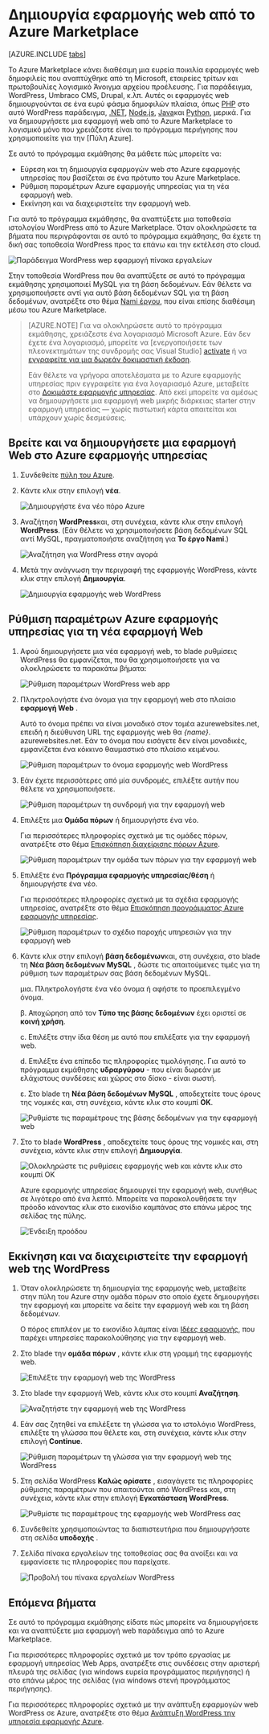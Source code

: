 <properties
    pageTitle="Δημιουργία εφαρμογής web από το Azure Marketplace | Microsoft Azure"
    description="Μάθετε πώς μπορείτε να δημιουργήσετε μια νέα εφαρμογή web WordPress από το Azure Marketplace, χρησιμοποιώντας την πύλη Azure."
    services="app-service\web"
    documentationCenter=""
    authors="rmcmurray"
    manager="wpickett"
    editor=""/>

<tags
    ms.service="app-service-web"
    ms.workload="na"
    ms.tgt_pltfrm="na"
    ms.devlang="na"
    ms.topic="get-started-article"
    ms.date="09/20/2016"
    ms.author="robmcm"/>

<!-- Note: This article replaces web-sites-php-web-site-gallery.md -->

# <a name="create-a-web-app-from-the-azure-marketplace"></a>Δημιουργία εφαρμογής web από το Azure Marketplace

[AZURE.INCLUDE [tabs](../../includes/app-service-web-get-started-nav-tabs.md)]

Το Azure Marketplace κάνει διαθέσιμη μια ευρεία ποικιλία εφαρμογές web δημοφιλείς που αναπτύχθηκε από τη Microsoft, εταιρείες τρίτων και πρωτοβουλίες λογισμικό Άνοιγμα αρχείου προέλευσης. Για παράδειγμα, WordPress, Umbraco CMS, Drupal, κ.λπ. Αυτές οι εφαρμογές web δημιουργούνται σε ένα ευρύ φάσμα δημοφιλών πλαίσια, όπως [PHP] στο αυτό WordPress παράδειγμα, [.NET], [Node.js], [Java]και [Python], μερικά. Για να δημιουργήσετε μια εφαρμογή web από το Azure Marketplace το λογισμικό μόνο που χρειάζεστε είναι το πρόγραμμα περιήγησης που χρησιμοποιείτε για την [Πύλη Azure].

Σε αυτό το πρόγραμμα εκμάθησης θα μάθετε πώς μπορείτε να:

* Εύρεση και τη δημιουργία εφαρμογών web στο Azure εφαρμογής υπηρεσίας που βασίζεται σε ένα πρότυπο του Azure Marketplace.
* Ρύθμιση παραμέτρων Azure εφαρμογής υπηρεσίας για τη νέα εφαρμογή web.
* Εκκίνηση και να διαχειριστείτε την εφαρμογή web.

Για αυτό το πρόγραμμα εκμάθησης, θα αναπτύξετε μια τοποθεσία ιστολογίου WordPress από το Azure Marketplace. Όταν ολοκληρώσετε τα βήματα που περιγράφονται σε αυτό το πρόγραμμα εκμάθησης, θα έχετε τη δική σας τοποθεσία WordPress προς τα επάνω και την εκτέλεση στο cloud.

![Παράδειγμα WordPress wep εφαρμογή πίνακα εργαλείων][WordPressDashboard1]

Στην τοποθεσία WordPress που θα αναπτύξετε σε αυτό το πρόγραμμα εκμάθησης χρησιμοποιεί MySQL για τη βάση δεδομένων. Εάν θέλετε να χρησιμοποιήσετε αντί για αυτό βάση δεδομένων SQL για τη βάση δεδομένων, ανατρέξτε στο θέμα [Nami έργου], που είναι επίσης διαθέσιμη μέσω του Azure Marketplace.

> [AZURE.NOTE]
> Για να ολοκληρώσετε αυτό το πρόγραμμα εκμάθησης, χρειάζεστε ένα λογαριασμό Microsoft Azure. Εάν δεν έχετε ένα λογαριασμό, μπορείτε να [ενεργοποιήσετε των πλεονεκτημάτων της συνδρομής σας Visual Studio] [ activate] ή να [εγγραφείτε για μια δωρεάν δοκιμαστική έκδοση][free trial].
>
> Εάν θέλετε να γρήγορα αποτελέσματα με το Azure εφαρμογής υπηρεσίας πριν εγγραφείτε για ένα λογαριασμό Azure, μεταβείτε στο [Δοκιμάστε εφαρμογής υπηρεσίας]. Από εκεί μπορείτε να αμέσως να δημιουργήσετε μια εφαρμογή web μικρής διάρκειας starter στην εφαρμογή υπηρεσίας — χωρίς πιστωτική κάρτα απαιτείται και υπάρχουν χωρίς δεσμεύσεις.

## <a name="find-and-create-a-web-app-in-azure-app-service"></a>Βρείτε και να δημιουργήσετε μια εφαρμογή Web στο Azure εφαρμογής υπηρεσίας

1. Συνδεθείτε [πύλη του Azure].

1. Κάντε κλικ στην επιλογή **νέα**.
    
    ![Δημιουργήστε ένα νέο πόρο Azure][MarketplaceStart]
    
1. Αναζήτηση **WordPress**και, στη συνέχεια, κάντε κλικ στην επιλογή **WordPress**. (Εάν θέλετε να χρησιμοποιήσετε βάση δεδομένων SQL αντί MySQL, πραγματοποιήστε αναζήτηση για **Το έργο Nami**.)

    ![Αναζήτηση για WordPress στην αγορά][MarketplaceSearch]
    
1. Μετά την ανάγνωση την περιγραφή της εφαρμογής WordPress, κάντε κλικ στην επιλογή **Δημιουργία**.

    ![Δημιουργία εφαρμογής web WordPress][MarketplaceCreate]

## <a name="configure-azure-app-service-settings-for-your-new-web-app"></a>Ρύθμιση παραμέτρων Azure εφαρμογής υπηρεσίας για τη νέα εφαρμογή Web

1. Αφού δημιουργήσετε μια νέα εφαρμογή web, το blade ρυθμίσεις WordPress θα εμφανίζεται, που θα χρησιμοποιήσετε για να ολοκληρώσετε τα παρακάτω βήματα:

    ![Ρύθμιση παραμέτρων WordPress web app][ConfigStart]

1. Πληκτρολογήστε ένα όνομα για την εφαρμογή web στο πλαίσιο **εφαρμογή Web** .

    Αυτό το όνομα πρέπει να είναι μοναδικό στον τομέα azurewebsites.net, επειδή η διεύθυνση URL της εφαρμογής web θα *{name}*. azurewebsites.net. Εάν το όνομα που εισάγετε δεν είναι μοναδικές, εμφανίζεται ένα κόκκινο θαυμαστικό στο πλαίσιο κειμένου.

    ![Ρύθμιση παραμέτρων το όνομα εφαρμογής web WordPress][ConfigAppName]

1. Εάν έχετε περισσότερες από μία συνδρομές, επιλέξτε αυτήν που θέλετε να χρησιμοποιήσετε. 

    ![Ρύθμιση παραμέτρων τη συνδρομή για την εφαρμογή web][ConfigSubscription]

1. Επιλέξτε μια **Ομάδα πόρων** ή δημιουργήστε ένα νέο.

    Για περισσότερες πληροφορίες σχετικά με τις ομάδες πόρων, ανατρέξτε στο θέμα [Επισκόπηση διαχείρισης πόρων Azure][ResourceGroups].

    ![Ρύθμιση παραμέτρων την ομάδα των πόρων για την εφαρμογή web][ConfigResourceGroup]

1. Επιλέξτε ένα **Πρόγραμμα εφαρμογής υπηρεσίας/θέση** ή δημιουργήστε ένα νέο.

    Για περισσότερες πληροφορίες σχετικά με τα σχέδια εφαρμογής υπηρεσίας, ανατρέξτε στο θέμα [Επισκόπηση προγράμματος Azure εφαρμογής υπηρεσίας][AzureAppServicePlans]. 

    ![Ρύθμιση παραμέτρων το σχέδιο παροχής υπηρεσιών για την εφαρμογή web][ConfigServicePlan]

1. Κάντε κλικ στην επιλογή **βάση δεδομένων**και, στη συνέχεια, στο blade τη **Νέα βάση δεδομένων MySQL** , δώστε τις απαιτούμενες τιμές για τη ρύθμιση των παραμέτρων σας βάση δεδομένων MySQL.

    μια. Πληκτρολογήστε ένα νέο όνομα ή αφήστε το προεπιλεγμένο όνομα.

    β. Αποχώρηση από τον **Τύπο της βάσης δεδομένων** έχει οριστεί σε **κοινή χρήση**.

    c. Επιλέξτε στην ίδια θέση με αυτό που επιλέξατε για την εφαρμογή web.

    d. Επιλέξτε ένα επίπεδο τις πληροφορίες τιμολόγησης. Για αυτό το πρόγραμμα εκμάθησης **υδραργύρου** - που είναι δωρεάν με ελάχιστους συνδέσεις και χώρος στο δίσκο - είναι σωστή.

    ε. Στο blade τη **Νέα βάση δεδομένων MySQL** , αποδεχτείτε τους όρους της νομικές και, στη συνέχεια, κάντε κλικ στο κουμπί **OK**. 

    ![Ρυθμίστε τις παραμέτρους της βάσης δεδομένων για την εφαρμογή web][ConfigDatabase]

1. Στο το blade **WordPress** , αποδεχτείτε τους όρους της νομικές και, στη συνέχεια, κάντε κλικ στην επιλογή **Δημιουργία**. 

    ![Ολοκληρώστε τις ρυθμίσεις εφαρμογής web και κάντε κλικ στο κουμπί OK][ConfigFinished]

    Azure εφαρμογής υπηρεσίας δημιουργεί την εφαρμογή web, συνήθως σε λιγότερο από ένα λεπτό. Μπορείτε να παρακολουθήσετε την πρόοδο κάνοντας κλικ στο εικονίδιο καμπάνας στο επάνω μέρος της σελίδας της πύλης.

    ![Ένδειξη προόδου][ConfigProgress]

## <a name="launch-and-manage-your-wordpress-web-app"></a>Εκκίνηση και να διαχειριστείτε την εφαρμογή web της WordPress
    
1. Όταν ολοκληρώσετε τη δημιουργία της εφαρμογής web, μεταβείτε στην πύλη του Azure στην ομάδα πόρων στο οποίο έχετε δημιουργήσει την εφαρμογή και μπορείτε να δείτε την εφαρμογή web και τη βάση δεδομένων.

    Ο πόρος επιπλέον με το εικονίδιο λάμπας είναι [Ιδέες εφαρμογής][ApplicationInsights], που παρέχει υπηρεσίες παρακολούθησης για την εφαρμογή web.

1. Στο blade την **ομάδα πόρων** , κάντε κλικ στη γραμμή της εφαρμογής web.

    ![Επιλέξτε την εφαρμογή web της WordPress][WordPressSelect]

1. Στο blade την εφαρμογή Web, κάντε κλικ στο κουμπί **Αναζήτηση**.

    ![Αναζητήστε την εφαρμογή web της WordPress][WordPressBrowse]

1. Εάν σας ζητηθεί να επιλέξετε τη γλώσσα για το ιστολόγιο WordPress, επιλέξτε τη γλώσσα που θέλετε και, στη συνέχεια, κάντε κλικ στην επιλογή **Continue**.

    ![Ρύθμιση παραμέτρων τη γλώσσα για την εφαρμογή web της WordPress][WordPressLanguage]

1. Στη σελίδα WordPress **Καλώς ορίσατε** , εισαγάγετε τις πληροφορίες ρύθμισης παραμέτρων που απαιτούνται από WordPress και, στη συνέχεια, κάντε κλικ στην επιλογή **Εγκατάσταση WordPress**.

    ![Ρυθμίστε τις παραμέτρους της εφαρμογής web WordPress σας][WordPressConfigure]

1. Συνδεθείτε χρησιμοποιώντας τα διαπιστευτήρια που δημιουργήσατε στη σελίδα **υποδοχής** .  

1. Σελίδα πίνακα εργαλείων της τοποθεσίας σας θα ανοίξει και να εμφανίσετε τις πληροφορίες που παρείχατε.    

    ![Προβολή του πίνακα εργαλείων WordPress][WordPressDashboard2]

## <a name="next-steps"></a>Επόμενα βήματα

Σε αυτό το πρόγραμμα εκμάθησης είδατε πώς μπορείτε να δημιουργήσετε και να αναπτύξετε μια εφαρμογή web παράδειγμα από το Azure Marketplace.

Για περισσότερες πληροφορίες σχετικά με τον τρόπο εργασίας με εφαρμογή υπηρεσίας Web Apps, ανατρέξτε στις συνδέσεις στην αριστερή πλευρά της σελίδας (για windows ευρεία προγράμματος περιήγησης) ή στο επάνω μέρος της σελίδας (για windows στενή προγράμματος περιήγησης).

Για περισσότερες πληροφορίες σχετικά με την ανάπτυξη εφαρμογών web WordPress σε Azure, ανατρέξτε στο θέμα [Ανάπτυξη WordPress την υπηρεσία εφαρμογής Azure][WordPressOnAzure]. 

<!-- URL List -->

[PHP]: https://azure.microsoft.com/develop/php/
[.NET]: https://azure.microsoft.com/develop/net/
[Node.js]: https://azure.microsoft.com/develop/nodejs/
[Java]: https://azure.microsoft.com/develop/java/
[Python]: https://azure.microsoft.com/develop/python/
[activate]: https://azure.microsoft.com/pricing/member-offers/msdn-benefits-details/
[free trial]: https://azure.microsoft.com/pricing/free-trial/
[Δοκιμάστε εφαρμογής υπηρεσίας]: http://go.microsoft.com/fwlink/?LinkId=523751
[ResourceGroups]: ../resource-group-overview.md
[AzureAppServicePlans]: ../app-service/azure-web-sites-web-hosting-plans-in-depth-overview.md
[ApplicationInsights]: https://azure.microsoft.com/services/application-insights/
[Πύλη του Azure]: https://portal.azure.com/
[Nami έργου]: http://projectnami.org/
[WordPressOnAzure]: ./develop-wordpress-on-app-service-web-apps.md

<!-- IMG List -->

[MarketplaceStart]: ./media/app-service-web-create-web-app-from-marketplace/marketplacestart.png
[MarketplaceSearch]: ./media/app-service-web-create-web-app-from-marketplace/marketplacesearch.png
[MarketplaceCreate]: ./media/app-service-web-create-web-app-from-marketplace/marketplacecreate.png
[ConfigStart]: ./media/app-service-web-create-web-app-from-marketplace/configstart.png
[ConfigAppName]: ./media/app-service-web-create-web-app-from-marketplace/configappname.png
[ConfigSubscription]: ./media/app-service-web-create-web-app-from-marketplace/configsubscription.png
[ConfigResourceGroup]: ./media/app-service-web-create-web-app-from-marketplace/configresourcegroup.png
[ConfigServicePlan]: ./media/app-service-web-create-web-app-from-marketplace/configserviceplan.png
[ConfigDatabase]: ./media/app-service-web-create-web-app-from-marketplace/configdatabase.png
[ConfigFinished]: ./media/app-service-web-create-web-app-from-marketplace/configfinished.png
[ConfigProgress]: ./media/app-service-web-create-web-app-from-marketplace/configprogress.png
[WordPressSelect]: ./media/app-service-web-create-web-app-from-marketplace/wpselect.png
[WordPressBrowse]: ./media/app-service-web-create-web-app-from-marketplace/wpbrowse.png
[WordPressLanguage]: ./media/app-service-web-create-web-app-from-marketplace/wplanguage.png
[WordPressDashboard1]: ./media/app-service-web-create-web-app-from-marketplace/wpdashboard1.png
[WordPressDashboard2]: ./media/app-service-web-create-web-app-from-marketplace/wpdashboard2.png
[WordPressConfigure]: ./media/app-service-web-create-web-app-from-marketplace/wpconfigure.png
